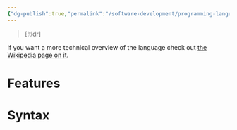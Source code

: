 ```yaml
---
{"dg-publish":true,"permalink":"/software-development/programming-languages/python/","tags":["unfinished"],"noteIcon":"1"}
---
```


> [!tldr]
> 

If you want a more technical overview of the language check out [the Wikipedia page on it](https://en.wikipedia.org/wiki/Python_(programming_language)).
# Features

# Syntax
